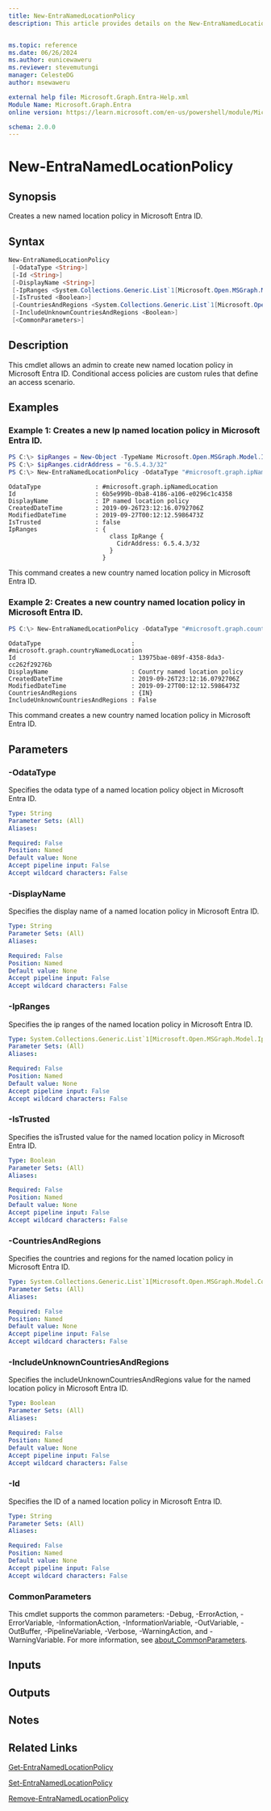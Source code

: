 ```yaml
---
title: New-EntraNamedLocationPolicy
description: This article provides details on the New-EntraNamedLocationPolicy command.


ms.topic: reference
ms.date: 06/26/2024
ms.author: eunicewaweru
ms.reviewer: stevemutungi
manager: CelesteDG
author: msewaweru

external help file: Microsoft.Graph.Entra-Help.xml
Module Name: Microsoft.Graph.Entra
online version: https://learn.microsoft.com/en-us/powershell/module/Microsoft.Graph.Entra/New-EntraNamedLocationPolicy

schema: 2.0.0
---
```


# New-EntraNamedLocationPolicy

## Synopsis
Creates a new named location policy in Microsoft Entra ID.

## Syntax

```powershell
New-EntraNamedLocationPolicy
 [-OdataType <String>]
 [-Id <String>]
 [-DisplayName <String>]
 [-IpRanges <System.Collections.Generic.List`1[Microsoft.Open.MSGraph.Model.IpRange]>]
 [-IsTrusted <Boolean>]
 [-CountriesAndRegions <System.Collections.Generic.List`1[Microsoft.Open.MSGraph.Model.CountriesAndRegion]>]
 [-IncludeUnknownCountriesAndRegions <Boolean>]
 [<CommonParameters>]
```

## Description
This cmdlet allows an admin to create new named location policy in Microsoft Entra ID.
Conditional access policies are custom rules that define an access scenario.

## Examples

### Example 1: Creates a new Ip named location policy in Microsoft Entra ID.
```powershell
PS C:\> $ipRanges = New-Object -TypeName Microsoft.Open.MSGraph.Model.IpRange
PS C:\> $ipRanges.cidrAddress = "6.5.4.3/32"
PS C:\> New-EntraNamedLocationPolicy -OdataType "#microsoft.graph.ipNamedLocation" -DisplayName "IP named location policy" -IsTrusted $false -IpRanges $ipRanges
```

```output
OdataType               : #microsoft.graph.ipNamedLocation
Id                      : 6b5e999b-0ba8-4186-a106-e0296c1c4358
DisplayName             : IP named location policy
CreatedDateTime         : 2019-09-26T23:12:16.0792706Z
ModifiedDateTime        : 2019-09-27T00:12:12.5986473Z
IsTrusted               : false
IpRanges                : {
                            class IpRange {
                              CidrAddress: 6.5.4.3/32
                            }
                          }
```

This command creates a new country named location policy in Microsoft Entra ID.

### Example 2: Creates a new country named location policy in Microsoft Entra ID.
```powershell
PS C:\> New-EntraNamedLocationPolicy -OdataType "#microsoft.graph.countryNamedLocation" -DisplayName "Country named location policy" -CountriesAndRegions "IN" -IncludeUnknownCountriesAndRegions $false
```

```output
OdataType                         : #microsoft.graph.countryNamedLocation
Id                                : 13975bae-089f-4358-8da3-cc262f29276b
DisplayName                       : Country named location policy
CreatedDateTime                   : 2019-09-26T23:12:16.0792706Z
ModifiedDateTime                  : 2019-09-27T00:12:12.5986473Z
CountriesAndRegions               : {IN}
IncludeUnknownCountriesAndRegions : False
```

This command creates a new country named location policy in Microsoft Entra ID.

## Parameters

### -OdataType
Specifies the odata type of a named location policy object in Microsoft Entra ID.

```yaml
Type: String
Parameter Sets: (All)
Aliases:

Required: False
Position: Named
Default value: None
Accept pipeline input: False
Accept wildcard characters: False
```

### -DisplayName
Specifies the display name of a named location policy in Microsoft Entra ID.

```yaml
Type: String
Parameter Sets: (All)
Aliases:

Required: False
Position: Named
Default value: None
Accept pipeline input: False
Accept wildcard characters: False
```

### -IpRanges
Specifies the ip ranges of the named location policy in Microsoft Entra ID.

```yaml
Type: System.Collections.Generic.List`1[Microsoft.Open.MSGraph.Model.IpRange]
Parameter Sets: (All)
Aliases:

Required: False
Position: Named
Default value: None
Accept pipeline input: False
Accept wildcard characters: False
```

### -IsTrusted
Specifies the isTrusted value for the named location policy in Microsoft Entra ID.

```yaml
Type: Boolean
Parameter Sets: (All)
Aliases:

Required: False
Position: Named
Default value: None
Accept pipeline input: False
Accept wildcard characters: False
```

### -CountriesAndRegions
Specifies the countries and regions for the named location policy in Microsoft Entra ID.

```yaml
Type: System.Collections.Generic.List`1[Microsoft.Open.MSGraph.Model.CountriesAndRegion]
Parameter Sets: (All)
Aliases:

Required: False
Position: Named
Default value: None
Accept pipeline input: False
Accept wildcard characters: False
```

### -IncludeUnknownCountriesAndRegions
Specifies the includeUnknownCountriesAndRegions value for the named location policy in Microsoft Entra ID.

```yaml
Type: Boolean
Parameter Sets: (All)
Aliases:

Required: False
Position: Named
Default value: None
Accept pipeline input: False
Accept wildcard characters: False
```

### -Id
Specifies the ID of a named location policy in Microsoft Entra ID.

```yaml
Type: String
Parameter Sets: (All)
Aliases:

Required: False
Position: Named
Default value: None
Accept pipeline input: False
Accept wildcard characters: False
```

### CommonParameters
This cmdlet supports the common parameters: -Debug, -ErrorAction, -ErrorVariable, -InformationAction, -InformationVariable, -OutVariable, -OutBuffer, -PipelineVariable, -Verbose, -WarningAction, and -WarningVariable. For more information, see [about_CommonParameters](https://go.microsoft.com/fwlink/?LinkID=113216).

## Inputs

## Outputs

## Notes
## Related Links

[Get-EntraNamedLocationPolicy](Get-EntraNamedLocationPolicy.md)

[Set-EntraNamedLocationPolicy](Set-EntraNamedLocationPolicy.md)

[Remove-EntraNamedLocationPolicy](Remove-EntraNamedLocationPolicy.md)

